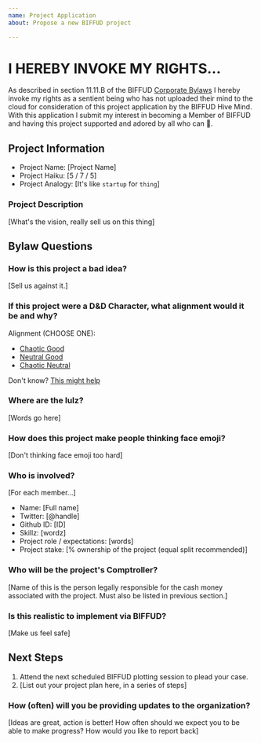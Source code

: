 ```yaml
---
name: Project Application
about: Propose a new BIFFUD project

---
```


# I HEREBY INVOKE MY RIGHTS...
As described in section 11.11.B of the BIFFUD [Corporate Bylaws] I hereby
invoke my rights as a sentient being who has not uploaded their mind to the
cloud for consideration of this project application by the BIFFUD Hive Mind.
With this application I submit my interest in becoming a Member of BIFFUD and
having this project supported and adored by all who can 🤔.

## Project Information
- Project Name: [Project Name]
- Project Haiku: [5 / 7 / 5]
- Project Analogy: [It's like `startup` for `thing`]

### Project Description
[What's the vision, really sell us on this thing]

## Bylaw Questions

### How is this project a bad idea?
[Sell us against it.]

### If this project were a D&D Character, what alignment would it be and why?
Alignment (CHOOSE ONE):
- [Chaotic Good](http://easydamus.com/chaoticgood.html)
- [Neutral Good](http://easydamus.com/neutralgood.html)
- [Chaotic Neutral](http://easydamus.com/chaoticneutral.html)

Don't know? [This might help](https://www.google.com/search?q=D%26D+alignment+tables&source=lnms&tbm=isch)

### Where are the lulz?
[Words go here]

### How does this project make people thinking face emoji?
[Don't thinking face emoji too hard]

### Who is involved?
[For each member...]
- Name: [Full name]
- Twitter: [@handle]
- Github ID: [ID]
- Skillz: [wordz]
- Project role / expectations: [words]
- Project stake: [% ownership of the project (equal split recommended)]

### Who will be the project's Comptroller?
[Name of this is the person legally responsible for the cash money associated
with the project.  Must also be listed in previous section.]

### Is this realistic to implement via BIFFUD?
[Make us feel safe]

## Next Steps
1. Attend the next scheduled BIFFUD plotting session to plead your case.
2. [List out your project plan here, in a series of steps]

### How (often) will you be providing updates to the organization?
[Ideas are great, action is better!  How often should we expect you
to be able to make progress? How would you like to report back]

[Corporate Bylaws]: https://github.com/BadIdeaFactory/corporate/blob/master/documents/operating.md
